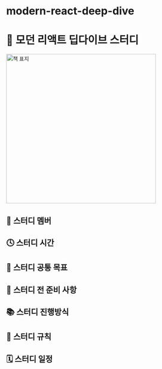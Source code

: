# modern-react-deep-dive

# 🧡 모던 리액트 딥다이브 스터디

<img src="https://github.com/prgrms-web-devcourse/FEDC4-Modern-React-Study/assets/97094709/d6aff39b-08e6-41f7-b0ec-d2390dc4c707" width="400px" alt="책 표지" />


## 👶 스터디 멤버




## 🕓 스터디 시간



## 🚩 스터디 공통 목표


## 🛒 스터디 전 준비 사항



## 📚 스터디 진행방식



## 🧾 스터디 규칙


## 🗓 스터디 일정


